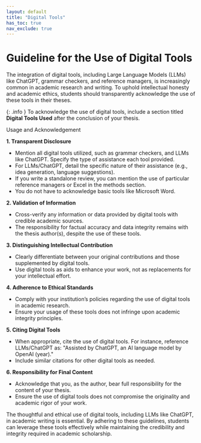 ```yaml
---
layout: default
title: "Digital Tools"
has_toc: true
nav_exclude: true
---
```


# Guideline for the Use of Digital Tools

The integration of digital tools, including Large Language Models (LLMs) like ChatGPT, grammar checkers, and reference managers, is increasingly common in academic research and writing. To uphold intellectual honesty and academic ethics, students should transparently acknowledge the use of these tools in their theses.

{: .info }
To acknowledge the use of digital tools, include a section titled **Digital Tools Used** after the conclusion of your thesis.

Usage and Acknowledgement

**1. Transparent Disclosure**
 - Mention all digital tools utilized, such as grammar checkers, and LLMs like ChatGPT. Specify the type of assistance each tool provided.
 - For LLMs/ChatGPT, detail the specific nature of their assistance (e.g., idea generation, language suggestions).
 - If you write a standalone review, you can mention the use of particular reference managers or Excel in the methods section.
 - You do not have to acknowledge basic tools like Microsoft Word.

**2. Validation of Information**
 - Cross-verify any information or data provided by digital tools with credible academic sources.
 - The responsibility for factual accuracy and data integrity remains with the thesis author(s), despite the use of these tools.

**3. Distinguishing Intellectual Contribution**
 - Clearly differentiate between your original contributions and those supplemented by digital tools.
 - Use digital tools as aids to enhance your work, not as replacements for your intellectual effort.

**4. Adherence to Ethical Standards**
 - Comply with your institution’s policies regarding the use of digital tools in academic research.
 - Ensure your usage of these tools does not infringe upon academic integrity principles.

**5. Citing Digital Tools**
 - When appropriate, cite the use of digital tools. For instance, reference LLMs/ChatGPT as: "Assisted by ChatGPT, an AI language model by OpenAI (year)."
 - Include similar citations for other digital tools as needed.

**6. Responsibility for Final Content**
 - Acknowledge that you, as the author, bear full responsibility for the content of your thesis.
 - Ensure the use of digital tools does not compromise the originality and academic rigor of your work.

The thoughtful and ethical use of digital tools, including LLMs like ChatGPT, in academic writing is essential. By adhering to these guidelines, students can leverage these tools effectively while maintaining the credibility and integrity required in academic scholarship.
